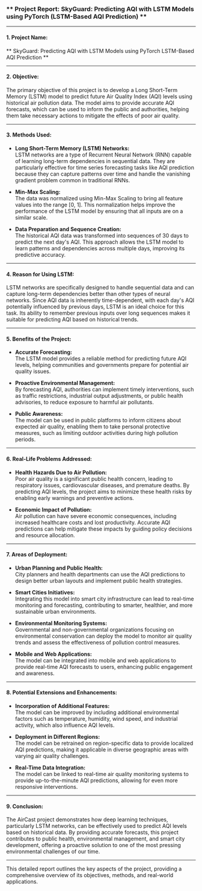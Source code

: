 ### ** Project Report: SkyGuard: Predicting AQI with LSTM Models using PyTorch (LSTM-Based AQI Prediction) **

---

#### **1. Project Name:**
** SkyGuard: Predicting AQI with LSTM Models using PyTorch LSTM-Based AQI Prediction **

---

#### **2. Objective:**
The primary objective of this project is to develop a Long Short-Term Memory (LSTM) model to predict future Air Quality Index (AQI) levels using historical air pollution data. 
The model aims to provide accurate AQI forecasts, which can be used to inform the public and authorities, helping them take necessary actions to mitigate the effects of poor air quality.

---

#### **3. Methods Used:**

- **Long Short-Term Memory (LSTM) Networks:**  
  LSTM networks are a type of Recurrent Neural Network (RNN) capable of learning long-term dependencies in sequential data.
  They are particularly effective for time series forecasting tasks like AQI prediction because they can capture patterns over time and handle the vanishing gradient problem common in traditional RNNs.

- **Min-Max Scaling:**  
  The data was normalized using Min-Max Scaling to bring all feature values into the range [0, 1]. This normalization helps improve the performance of the LSTM model by ensuring that all inputs are on a similar scale.

- **Data Preparation and Sequence Creation:**  
  The historical AQI data was transformed into sequences of 30 days to predict the next day's AQI. This approach allows the LSTM model to learn patterns and dependencies across multiple days, improving its predictive accuracy.

---

#### **4. Reason for Using LSTM:**
LSTM networks are specifically designed to handle sequential data and can capture long-term dependencies better than other types of neural networks. 
Since AQI data is inherently time-dependent, with each day's AQI potentially influenced by previous days, LSTM is an ideal choice for this task. 
Its ability to remember previous inputs over long sequences makes it suitable for predicting AQI based on historical trends.

---

#### **5. Benefits of the Project:**

- **Accurate Forecasting:**  
  The LSTM model provides a reliable method for predicting future AQI levels, helping communities and governments prepare for potential air quality issues.

- **Proactive Environmental Management:**  
  By forecasting AQI, authorities can implement timely interventions, such as traffic restrictions, industrial output adjustments, or public health advisories, to reduce exposure to harmful air pollutants.

- **Public Awareness:**  
  The model can be used in public platforms to inform citizens about expected air quality, enabling them to take personal protective measures, such as limiting outdoor activities during high pollution periods.

---

#### **6. Real-Life Problems Addressed:**

- **Health Hazards Due to Air Pollution:**  
  Poor air quality is a significant public health concern, leading to respiratory issues, cardiovascular diseases, and premature deaths.
  By predicting AQI levels, the project aims to minimize these health risks by enabling early warnings and preventive actions.

- **Economic Impact of Pollution:**  
  Air pollution can have severe economic consequences, including increased healthcare costs and lost productivity. Accurate AQI predictions can help mitigate these impacts by guiding policy decisions and resource allocation.

---

#### **7. Areas of Deployment:**

- **Urban Planning and Public Health:**  
  City planners and health departments can use the AQI predictions to design better urban layouts and implement public health strategies.

- **Smart Cities Initiatives:**  
  Integrating this model into smart city infrastructure can lead to real-time monitoring and forecasting, contributing to smarter, healthier, and more sustainable urban environments.

- **Environmental Monitoring Systems:**  
  Governmental and non-governmental organizations focusing on environmental conservation can deploy the model to monitor air quality trends and assess the effectiveness of pollution control measures.

- **Mobile and Web Applications:**  
  The model can be integrated into mobile and web applications to provide real-time AQI forecasts to users, enhancing public engagement and awareness.

---

#### **8. Potential Extensions and Enhancements:**

- **Incorporation of Additional Features:**  
  The model can be improved by including additional environmental factors such as temperature, humidity, wind speed, and industrial activity, which also influence AQI levels.

- **Deployment in Different Regions:**  
  The model can be retrained on region-specific data to provide localized AQI predictions, making it applicable in diverse geographic areas with varying air quality challenges.

- **Real-Time Data Integration:**  
  The model can be linked to real-time air quality monitoring systems to provide up-to-the-minute AQI predictions, allowing for even more responsive interventions.

---

#### **9. Conclusion:**
The AirCast project demonstrates how deep learning techniques, particularly LSTM networks, can be effectively used to predict AQI levels based on historical data. 
By providing accurate forecasts, this project contributes to public health, environmental management, and smart city development, offering a proactive solution to one of the most pressing environmental challenges of our time.

---

This detailed report outlines the key aspects of the project, providing a comprehensive overview of its objectives, methods, and real-world applications.
